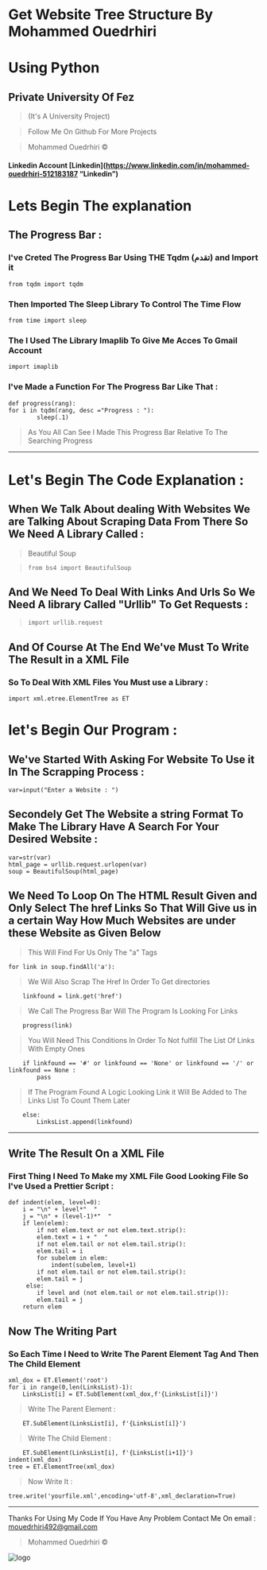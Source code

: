 # Get Website Tree Structure By Mohammed Ouedrhiri

# Using Python

## Private University Of Fez

> (It's A University Project)

> Follow Me On Github For More Projects

> Mohammed Ouedrhiri &copy;

#### Linkedin Account [Linkedin](https://www.linkedin.com/in/mohammed-ouedrhiri-512183187 “Linkedin”)

# Lets Begin The explanation

## The Progress Bar :

### I've Creted The Progress Bar Using THE Tqdm (تقدم) and Import it

`from tqdm import tqdm`

### Then Imported The Sleep Library To Control The Time Flow

`from time import sleep`

### The I Used The Library Imaplib To Give Me Acces To Gmail Account

`import imaplib`

### I've Made a Function For The Progress Bar Like That :

    def progress(rang):
    for i in tqdm(rang, desc ="Progress : "):
            sleep(.1)

> As You All Can See I Made This Progress Bar Relative To The Searching Progress

---

# Let's Begin The Code Explanation :

## When We Talk About dealing With Websites We are Talking About Scraping Data From There So We Need A Library Called :

> Beautiful Soup

> `from bs4 import BeautifulSoup`

## And We Need To Deal With Links And Urls So We Need A library Called "Urllib" To Get Requests :

> `import urllib.request`

## And Of Course At The End We've Must To Write The Result in a XML File

### So To Deal With XML Files You Must use a Library :

`import xml.etree.ElementTree as ET`

# let's Begin Our Program :

## We've Started With Asking For Website To Use it In The Scrapping Process :

    var=input("Enter a Website : ")

## Secondely Get The Website a string Format To Make The Library Have A Search For Your Desired Website :

    var=str(var)
    html_page = urllib.request.urlopen(var)
    soup = BeautifulSoup(html_page)

## We Need To Loop On The HTML Result Given and Only Select The href Links So That Will Give us in a certain Way How Much Websites are under these Website as Given Below

> This Will Find For Us Only The "a" Tags

    for link in soup.findAll('a'):

> We Will Also Scrap The Href In Order To Get directories

        linkfound = link.get('href')

> We Call The Progress Bar Will The Program Is Looking For Links

        progress(link)

> You Will Need This Conditions In Order To Not fulfill The List Of Links With Empty Ones

        if linkfound == '#' or linkfound == 'None' or linkfound == '/' or linkfound == None :
            pass

> If The Program Found A Logic Looking Link it Will Be Added to The Links List To Count Them Later

        else:
            LinksList.append(linkfound)

---

## Write The Result On a XML File

### First Thing I Need To Make my XML File Good Looking File So I've Used a Prettier Script :

    def indent(elem, level=0):
        i = "\n" + level*"  "
        j = "\n" + (level-1)*"  "
        if len(elem):
            if not elem.text or not elem.text.strip():
            elem.text = i + "  "
            if not elem.tail or not elem.tail.strip():
            elem.tail = i
            for subelem in elem:
                indent(subelem, level+1)
            if not elem.tail or not elem.tail.strip():
            elem.tail = j
         else:
            if level and (not elem.tail or not elem.tail.strip()):
            elem.tail = j
        return elem

## Now The Writing Part

### So Each Time I Need to Write The Parent Element Tag And Then The Child Element

    xml_dox = ET.Element('root')
    for i in range(0,len(LinksList)-1):
        LinksList[i] = ET.SubElement(xml_dox,f'{LinksList[i]}')

> Write The Parent Element :

        ET.SubElement(LinksList[i], f'{LinksList[i]}')

> Write The Child Element :

        ET.SubElement(LinksList[i], f'{LinksList[i+1]}')
    indent(xml_dox)
    tree = ET.ElementTree(xml_dox)

> Now Write It :

    tree.write('yourfile.xml',encoding='utf-8',xml_declaration=True)

---

Thanks For Using My Code If You Have Any Problem Contact Me On email : mouedrhiri492@gmail.com

> Mohammed Ouedrhiri &copy;

![logo](https://www.laformation.ma/images/contenu/24214a91e4.png)
